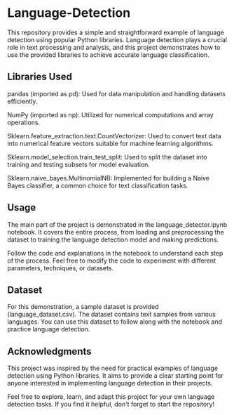 # Language-Detection



This repository provides a simple and straightforward example of language detection using popular Python libraries. Language detection plays a crucial role in text processing and analysis, and this project demonstrates how to use the provided libraries to achieve accurate language classification.



## Libraries Used

pandas (imported as pd): Used for data manipulation and handling datasets efficiently.

NumPy (imported as np): Utilized for numerical computations and array operations.

Sklearn.feature_extraction.text.CountVectorizer: Used to convert text data into numerical feature vectors suitable for machine learning algorithms.

Sklearn.model_selection.train_test_split: Used to split the dataset into training and testing subsets for model evaluation.

Sklearn.naive_bayes.MultinomialNB: Implemented for building a Naive Bayes classifier, a common choice for text classification tasks.



## Usage

The main part of the project is demonstrated in the language_detector.ipynb notebook. It covers the entire process, from loading and preprocessing the dataset to training the language detection model and making predictions.

Follow the code and explanations in the notebook to understand each step of the process. Feel free to modify the code to experiment with different parameters, techniques, or datasets.



## Dataset

For this demonstration, a sample dataset is provided (language_dataset.csv). The dataset contains text samples from various languages. You can use this dataset to follow along with the notebook and practice language detection.



## Acknowledgments

This project was inspired by the need for practical examples of language detection using Python libraries. It aims to provide a clear starting point for anyone interested in implementing language detection in their projects.




Feel free to explore, learn, and adapt this project for your own language detection tasks. If you find it helpful, don't forget to start the repository!
